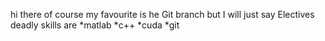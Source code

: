 hi there
of course my favourite is he Git branch
but I will just say Electives
deadly skills are
*matlab
*c++
*cuda
*git
